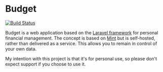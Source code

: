 # Budget

[![Build Status](https://travis-ci.org/cadam11/budget.svg?branch=master)](https://travis-ci.org/cadam11/budget)

Budget is a web application based on the [Laravel framework](http://laravel.com/) for personal financial management. The concept is based on [Mint](http://mint.com) but is self-hosted, rather than delivered as a service. This allows you to remain in control of your own data.

My intention with this project is that it's for personal use, so please don't expect support if you choose to use it.